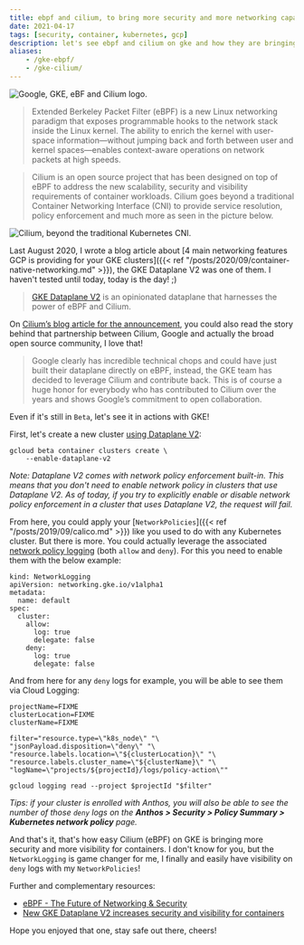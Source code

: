 ```yaml
---
title: ebpf and cilium, to bring more security and more networking capabilities in gke
date: 2021-04-17
tags: [security, container, kubernetes, gcp]
description: let's see ebpf and cilium on gke and how they are bringing more security and networking capabilities
aliases:
    - /gke-ebpf/
    - /gke-cilium/
---
```

![Google, GKE, eBF and Cilium logo.](https://cilium.io/static/1a5e48f755419401103235a6a01de4fd/906b5/google_header.png)

> Extended Berkeley Packet Filter (eBPF) is a new Linux networking paradigm that exposes programmable hooks to the network stack inside the Linux kernel. The ability to enrich the kernel with user-space information—without jumping back and forth between user and kernel spaces—enables context-aware operations on network packets at high speeds.

> Cilium is an open source project that has been designed on top of eBPF to address the new scalability, security and visibility requirements of container workloads. Cilium goes beyond a traditional Container Networking Interface (CNI) to provide service resolution, policy enforcement and much more as seen in the picture below.

![Cilium, beyond the traditional Kubernetes CNI.](https://storage.googleapis.com/gweb-cloudblog-publish/images/Container_Networking_Interface.max-1100x1100.jpg)

Last August 2020, I wrote a blog article about [4 main networking features GCP is providing for your GKE clusters]({{< ref "/posts/2020/09/container-native-networking.md" >}}), the GKE Dataplane V2 was one of them. I haven't tested until today, today is the day! ;)

> [GKE Dataplane V2](https://cloud.google.com/kubernetes-engine/docs/how-to/dataplane-v2) is an opinionated dataplane that harnesses the power of eBPF and Cilium.

On [Cilium’s blog article for the announcement](https://cilium.io/blog/2020/08/19/google-chooses-cilium-for-gke-networking), you could also read the story behind that partnership between Cilium, Google and actually the broad open source community, I love that!

> Google clearly has incredible technical chops and could have just built their dataplane directly on eBPF, instead, the GKE team has decided to leverage Cilium and contribute back. This is of course a huge honor for everybody who has contributed to Cilium over the years and shows Google’s commitment to open collaboration.

Even if it's still in `Beta`, let's see it in actions with GKE!

First, let's create a new cluster [using Dataplane V2](https://cloud.google.com/kubernetes-engine/docs/how-to/dataplane-v2):
```
gcloud beta container clusters create \
    --enable-dataplane-v2
```

_Note: Dataplane V2 comes with network policy enforcement built-in. This means that you don't need to enable network policy in clusters that use Dataplane V2. As of today, if you try to explicitly enable or disable network policy enforcement in a cluster that uses Dataplane V2, the request will fail._

From here, you could apply your [`NetworkPolicies`]({{< ref "/posts/2019/09/calico.md" >}}) like you used to do with any Kubernetes cluster. But there is more. You could actually leverage the associated [network policy logging](https://cloud.google.com/kubernetes-engine/docs/how-to/network-policy-logging) (both `allow` and `deny`). For this you need to enable them with the below example:
```
kind: NetworkLogging
apiVersion: networking.gke.io/v1alpha1
metadata:
  name: default
spec:
  cluster:
    allow:
      log: true
      delegate: false
    deny:
      log: true
      delegate: false
```

And from here for any `deny` logs for example, you will be able to see them via Cloud Logging:
```
projectName=FIXME
clusterLocation=FIXME
clusterName=FIXME

filter="resource.type=\"k8s_node\" "\
"jsonPayload.disposition=\"deny\" "\
"resource.labels.location=\"${clusterLocation}\" "\
"resource.labels.cluster_name=\"${clusterName}\" "\
"logName=\"projects/${projectId}/logs/policy-action\""

gcloud logging read --project $projectId "$filter"
```

_Tips: if your cluster is enrolled with Anthos, you will also be able to see the number of those `deny` logs on the **Anthos > Security > Policy Summary > Kubernetes network policy** page._

And that's it, that's how easy Cilium (eBPF) on GKE is bringing more security and more visibility for containers. I don't know for you, but the `NetworkLogging` is game changer for me, I finally and easily have visibility on `deny` logs with my `NetworkPolicies`!

Further and complementary resources:
- [eBPF - The Future of Networking & Security](https://cilium.io/blog/2020/11/10/ebpf-future-of-networking/)
- [New GKE Dataplane V2 increases security and visibility for containers](https://cloud.google.com/blog/products/containers-kubernetes/bringing-ebpf-and-cilium-to-google-kubernetes-engine)

Hope you enjoyed that one, stay safe out there, cheers!